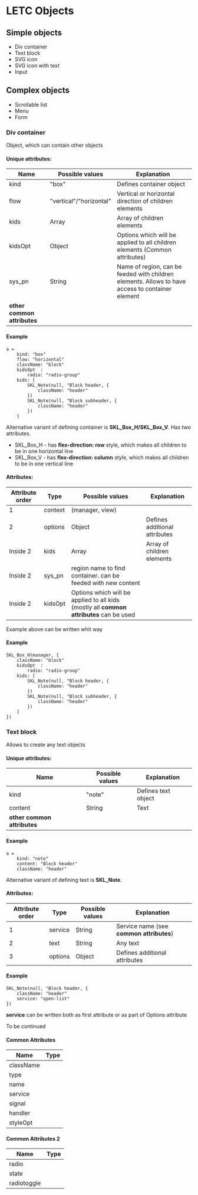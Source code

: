 # LETC Objects
## Simple objects
* Div container
* Text block
* SVG icon
* SVG icon with text
* Input

## Complex objects
* Scrollable list
* Menu
* Form

### Div container

Object, which can contain other objects

#### Unique attributes:
|Name |Possible values|Explanation|
|---|---|---|
|kind |"box"|Defines container object|
|flow |"vertical"/"horizontal"|Vertical or horizontal direction of children elements|
|kids |Array|Array of children elements|
|kidsOpt |Object|Options which will be applied to all children elements (Common attributes)|
|sys_pn |String |Name of region, can be feeded with children elements. Allows to have access to container element|
|__other common attributes__| | |

#### Example
    a =
        kind: "box"
        flow: "horizontal"
        className: "block"
        kidsOpt  :
            radio: "radio-group"
        kids: [
            SKL_Note(null, "Block header, {
                className: "header"
            })
            SKL_Note(null, "Block subheader, {
                className: "header"
            })
        ]

Alternative variant of defining container is **SKL_Box_H/SKL_Box_V**. Has two attributes.
* SKL_Box_H - has __flex-direction: row__ style, which makes all children to be in one horizontal line 
* SKL_Box_V - has __flex-direction: column__ style, which makes all children to be in one vertical line 


#### Attributes:
|Attribute order  |Type |Possible values |Explanation |
|---|---|---|---|
|1        |context    | (manager, view) | |
|2        |options   |Object | Defines additional attributes|
|Inside 2 |kids    |Array |Array of children elements|
|Inside 2 |sys_pn       |region name to find container. can be feeded with new content|
|Inside 2 |kidsOpt    |Options which will be applied to all kids (mostly all __common attributes__ can be used|

Example above can be written whit way

#### Example
    SKL_Box_H(manager, {
        className: "block"
        kidsOpt  :
            radio: "radio-group"
        kids: [
            SKL_Note(null, "Block header, {
                className: "header"
            })
            SKL_Note(null, "Block subheader, {
                className: "header"
            })
        ]
    })

### Text block

Allows to create any text objects

#### Unique attributes:
|Name |Possible values|Explanation|
|---|---|---|
|kind |"note"|Defines text object|
|content |String|Text|
|__other common attributes__| | |

#### Example
    a =
        kind: "note"
        content: "Block header"
        className: "header"

Alternative variant of defining text is **SKL_Note**.

#### Attributes:
|Attribute order  |Type |Possible values |Explanation |
|---|---|---|---|
|1      |service    |String|Service name (see __common attributes__)|
|2      |text       |String|Any text|
|3      |options    |Object |Defines additional attributes|

#### Example
    SKL_Note(null, "Block header, {
        className: "header"
        service: "open-list"
    })

__service__ can be written both as first attribute or as part of Options attribute

To be continued 

#### Common Attributes
|Name         |Type       |
|---          |---        |
|className    |           |
|type         |           |
|name         |           |
|service      |           |
|signal       |           |
|handler      |           |
|styleOpt||

#### Common Attributes 2
|Name         |Type       |
|---          |---        |
|radio        |           |
|state        |           |
|radiotoggle  |           |
